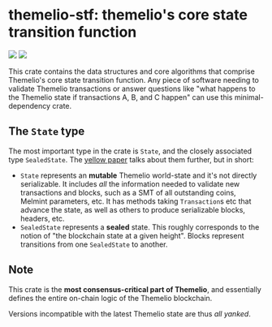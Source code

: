 # themelio-stf: themelio's core state transition function

[![](https://img.shields.io/crates/v/themelio-stf)](https://crates.io/crates/themelio-stf)
![](https://img.shields.io/crates/l/themelio-stf)

This crate contains the data structures and core algorithms that comprise Themelio's core state transition function.
Any piece of software needing to validate Themelio transactions or answer questions like
"what happens to the Themelio state if transactions A, B, and C happen" can use this minimal-dependency crate.

## The `State` type

The most important type in the crate is `State`, and the closely associated type `SealedState`. The [yellow paper](https://docs.themelio.org/specifications/yellow/) talks about them further, but in short:

- `State` represents an **mutable** Themelio world-state and it's not directly serializable. It includes _all_ the information needed to validate new transactions and blocks, such as a SMT of all outstanding coins, Melmint parameters, etc. It has methods taking `Transaction`s etc that advance the state, as well as others to produce serializable blocks, headers, etc.
- `SealedState` represents a **sealed** state. This roughly corresponds to the notion of "the blockchain state at a given height". Blocks represent transitions from one `SealedState` to another.

## Note

This crate is the **most consensus-critical part of Themelio**, and essentially defines the entire on-chain logic of the Themelio blockchain.

Versions incompatible with the latest Themelio state are thus _all yanked_.
